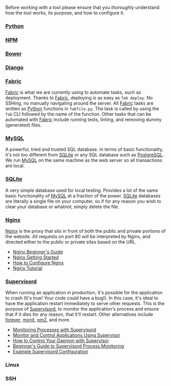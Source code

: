 
Before working with a tool please ensure that you *thoroughly* understand how
the tool works, its purpose, and how to configure it.

### [Python](https://www.python.org/)

### [NPM](https://www.npmjs.com/)

### [Bower](https://bower.io/)

### [Django](https://www.djangoproject.com/)

### [Fabric](http://www.fabfile.org/)
[Fabric](http://www.fabfile.org/) is what we are currently using to automate
tasks, such as deployment. Thanks to [Fabric](http://www.fabfile.org/),
deploying is as easy as `fab deploy`. No SSHing, no manually navigating around
the server. All [Fabric](http://www.fabfile.org/) tasks are written as
[Python](https://www.python.org/) functions in `fabfile.py`. The task is called
by using the `fab` CLI followed by the name of the function. Other tasks that
can be automated with [Fabric](http://www.fabfile.org/) include running tests,
linting, and removing dummy (generated) files.

### [MySQL](https://www.mysql.com/)
A powerful, tried and trusted SQL database. In terms of basic functionality,
it's not too different from [SQLite](https://sqlite.org/) or any SQL database
such as [PostgreSQL](https://www.postgresql.org/). We run [MySQL](https://www.mysql.com/)
on the same machine as the web server so all transactions are local.

### [SQLite](https://sqlite.org/)
A very simple database used for local testing. Provides a lot of the same basic
functionality of [MySQL](https://www.mysql.com/) at a fraction of the power.
[SQLite](https://sqlite.org/) databases are literally a single file on your
computer, so if for any reason you wish to clear your database or whatnot,
simply delete the file.

### [Nginx](https://www.nginx.com/)
[Nginx](https://www.nginx.com/) is the proxy that sits in front of both the
public and private portions of the website. All requests on port 80 will be
interpreted by Nginx, and directed either to the public or private sites based
on the URL.

- [Nginx Beginner's Guide](http://nginx.org/en/docs/beginners_guide.html)
- [Nginx Getting Started](https://www.nginx.com/resources/wiki/start/)
- [How to Configure Nginx](https://www.linode.com/docs/websites/nginx/how-to-configure-nginx)
- [Nginx Tutorial](http://tutorials.jenkov.com/nginx/index.html)

### [Supervisord](http://supervisord.org/index.html)
When running an application in production, it's possible for the application to
crash (It's true! Your code could have a bug!). In this case, it's ideal to
have the application restart immediately to serve other requests. This is the
purpose of [Supervisord](http://supervisord.org/index.html), to monitor the
application's process and ensure that if it dies for any reason, that it'll
restart. Other alternatives include [forever](https://github.com/foreverjs/forever),
[monit](https://mmonit.com/monit/), [pm2](http://pm2.keymetrics.io/), and more.

- [Monitoring Processes with Supervisord](https://serversforhackers.com/monitoring-processes-with-supervisord)
- [Monitor and Control Applications Using Supervisor](https://code.tutsplus.com/tutorials/monitor-and-control-applications-using-supervisor-part-1--cms-23770)
- [How to Control Your Daemon with Supervisor](https://medium.com/@thangman22/how-to-control-your-deamon-with-supervisord-on-centos-4ec4658205bf#.fwevvupm8)
- [Beginner's Guide to Supervisord Process Monitoring](http://codesamplez.com/management/supervisord-process-monitoring)
- [Example Supervisord Configuration](https://gist.github.com/didip/802561)

### Linux

### SSH
